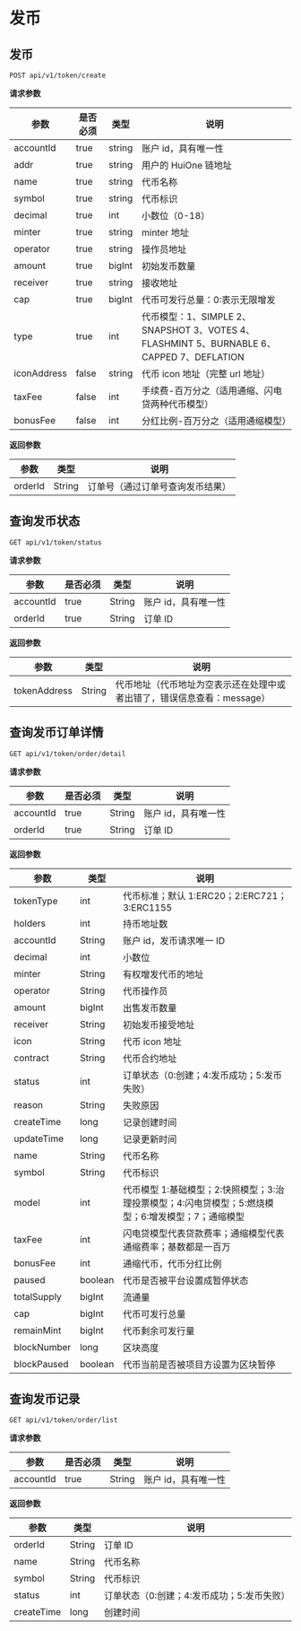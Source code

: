 # **发币**

## **发币**

`POST api/v1/token/create`

**请求参数**

| **参数**    | **是否必须** | **类型** | **说明**                                                                                 |
| ----------- | ------------ | -------- | ---------------------------------------------------------------------------------------- |
| accountId   | true         | string   | 账户 id，具有唯一性                                                                      |
| addr        | true         | string   | 用户的 HuiOne 链地址                                                                     |
| name        | true         | string   | 代币名称                                                                                 |
| symbol      | true         | string   | 代币标识                                                                                 |
| decimal     | true         | int      | 小数位（0-18）                                                                           |
| minter      | true         | string   | minter 地址                                                                              |
| operator    | true         | string   | 操作员地址                                                                               |
| amount      | true         | bigInt   | 初始发币数量                                                                             |
| receiver    | true         | string   | 接收地址                                                                                 |
| cap         | true         | bigInt   | 代币可发行总量：0:表示无限增发                                                           |
| type        | true         | int      | 代币模型：1、SIMPLE 2、SNAPSHOT 3、VOTES 4、FLASHMINT 5、BURNABLE 6、CAPPED 7、DEFLATION |
| iconAddress | false        | string   | 代币 icon 地址（完整 url 地址）                                                          |
| taxFee      | false        | int      | 手续费-百万分之（适用通缩、闪电贷两种代币模型）                                          |
| bonusFee    | false        | int      | 分红比例-百万分之（适用通缩模型）                                                        |

**返回参数**

| **参数** | **类型** | **说明**                         |
| -------- | -------- | -------------------------------- |
| orderId  | String   | 订单号（通过订单号查询发币结果） |

## **查询发币状态**

`GET api/v1/token/status`

**请求参数**

| **参数**  | **是否必须** | **类型** | **说明**            |
| --------- | ------------ | -------- | ------------------- |
| accountId | true         | String   | 账户 id，具有唯一性 |
| orderId   | true         | String   | 订单 ID             |

**返回参数**

| **参数**     | **类型** | **说明**                                                                |
| ------------ | -------- | ----------------------------------------------------------------------- |
| tokenAddress | String   | 代币地址（代币地址为空表示还在处理中或者出错了，错误信息查看：message） |

## **查询发币订单详情**

`GET api/v1/token/order/detail`

**请求参数**

| **参数**  | **是否必须** | **类型** | **说明**            |
| --------- | ------------ | -------- | ------------------- |
| accountId | true         | String   | 账户 id，具有唯一性 |
| orderId   | true         | String   | 订单 ID             |

**返回参数**

| **参数**    | **类型** | **说明**                                                                                           |
| ----------- | -------- | -------------------------------------------------------------------------------------------------- |
| tokenType   | int      | 代币标准；默认 1:ERC20；2:ERC721；3:ERC1155                                                        |
| holders     | int      | 持币地址数                                                                                         |
| accountId   | String   | 账户 id，发币请求唯一 ID                                                                           |
| decimal     | int      | 小数位                                                                                             |
| minter      | String   | 有权增发代币的地址                                                                                 |
| operator    | String   | 代币操作员                                                                                         |
| amount      | bigInt   | 出售发币数量                                                                                       |
| receiver    | String   | 初始发币接受地址                                                                                   |
| icon        | String   | 代币 icon 地址                                                                                     |
| contract    | String   | 代币合约地址                                                                                       |
| status      | int      | 订单状态（0:创建；4:发币成功；5:发币失败）                                                         |
| reason      | String   | 失败原因                                                                                           |
| createTime  | long     | 记录创建时间                                                                                       |
| updateTime  | long     | 记录更新时间                                                                                       |
| name        | String   | 代币名称                                                                                           |
| symbol      | String   | 代币标识                                                                                           |
| model       | int      | 代币模型 1:基础模型；2:快照模型；3:治理投票模型；4:闪电贷模型；5:燃烧模型；6:增发模型；7；通缩模型 |
| taxFee      | int      | 闪电贷模型代表贷款费率；通缩模型代表通缩费率；基数都是一百万                                       |
| bonusFee    | int      | 通缩代币，代币分红比例                                                                             |
| paused      | boolean  | 代币是否被平台设置成暂停状态                                                                       |
| totalSupply | bigInt   | 流通量                                                                                             |
| cap         | bigInt   | 代币可发行总量                                                                                     |
| remainMint  | bigInt   | 代币剩余可发行量                                                                                   |
| blockNumber | long     | 区块高度                                                                                           |
| blockPaused | boolean  | 代币当前是否被项目方设置为区块暂停                                                                 |

## **查询发币记录**

`GET api/v1/token/order/list`

**请求参数**

| **参数**  | **是否必须** | **类型** | **说明**            |
| --------- | ------------ | -------- | ------------------- |
| accountId | true         | String   | 账户 id，具有唯一性 |

**返回参数**

| **参数**   | **类型** | **说明**                                   |
| ---------- | -------- | ------------------------------------------ |
| orderId    | String   | 订单 ID                                    |
| name       | String   | 代币名称                                   |
| symbol     | String   | 代币标识                                   |
| status     | int      | 订单状态（0:创建；4:发币成功；5:发币失败） |
| createTime | long     | 创建时间                                   |
